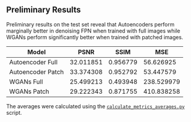 ## Preliminary Results

Preliminary results on the test set reveal that Autoencoders perform marginally better in denoising FPN when trained with full images while WGANs perform significantly better when trained with patched images.

| Model               | PSNR      | SSIM    | MSE        |
|---------------------|-----------|---------|------------|
| Autoencoder Full    | 32.011851 | 0.956779| 56.626925  |
| Autoencoder Patch   | 33.374308 | 0.952792| 53.447579  |
| WGANs Full          | 25.499213 | 0.493948| 238.529979 |
| WGANs Patch         | 29.222343 | 0.871755| 410.838258 |

The averages were calculated using the [`calculate_metrics_averages.py`](./calculate_metrics_averages.py) script.